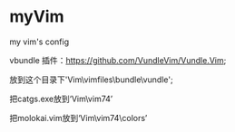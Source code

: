 myVim
=====

my vim's config

vbundle 插件：https://github.com/VundleVim/Vundle.Vim;

放到这个目录下'Vim\vimfiles\bundle\vundle';

把catgs.exe放到‘Vim\vim74’

把molokai.vim放到‘Vim\vim74\colors’
